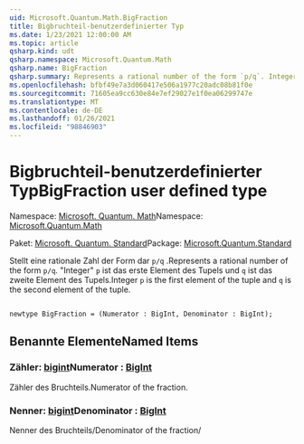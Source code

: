 ```yaml
---
uid: Microsoft.Quantum.Math.BigFraction
title: Bigbruchteil-benutzerdefinierter Typ
ms.date: 1/23/2021 12:00:00 AM
ms.topic: article
qsharp.kind: udt
qsharp.namespace: Microsoft.Quantum.Math
qsharp.name: BigFraction
qsharp.summary: Represents a rational number of the form `p/q`. Integer `p` is the first element of the tuple and `q` is the second element of the tuple.
ms.openlocfilehash: bfbf49e7a3d060417e506a1977c20adc08b81f0e
ms.sourcegitcommit: 71605ea9cc630e84e7ef29027e1f0ea06299747e
ms.translationtype: MT
ms.contentlocale: de-DE
ms.lasthandoff: 01/26/2021
ms.locfileid: "98846903"
---
```

# <a name="bigfraction-user-defined-type"></a><span data-ttu-id="e0b09-102">Bigbruchteil-benutzerdefinierter Typ</span><span class="sxs-lookup"><span data-stu-id="e0b09-102">BigFraction user defined type</span></span>

<span data-ttu-id="e0b09-103">Namespace: [Microsoft. Quantum. Math](xref:Microsoft.Quantum.Math)</span><span class="sxs-lookup"><span data-stu-id="e0b09-103">Namespace: [Microsoft.Quantum.Math](xref:Microsoft.Quantum.Math)</span></span>

<span data-ttu-id="e0b09-104">Paket: [Microsoft. Quantum. Standard](https://nuget.org/packages/Microsoft.Quantum.Standard)</span><span class="sxs-lookup"><span data-stu-id="e0b09-104">Package: [Microsoft.Quantum.Standard](https://nuget.org/packages/Microsoft.Quantum.Standard)</span></span>


<span data-ttu-id="e0b09-105">Stellt eine rationale Zahl der Form dar `p/q` .</span><span class="sxs-lookup"><span data-stu-id="e0b09-105">Represents a rational number of the form `p/q`.</span></span> <span data-ttu-id="e0b09-106">"Integer" `p` ist das erste Element des Tupels und `q` ist das zweite Element des Tupels.</span><span class="sxs-lookup"><span data-stu-id="e0b09-106">Integer `p` is the first element of the tuple and `q` is the second element of the tuple.</span></span>

```qsharp

newtype BigFraction = (Numerator : BigInt, Denominator : BigInt);
```



## <a name="named-items"></a><span data-ttu-id="e0b09-107">Benannte Elemente</span><span class="sxs-lookup"><span data-stu-id="e0b09-107">Named Items</span></span>

### <a name="numerator--bigint"></a><span data-ttu-id="e0b09-108">Zähler: [bigint](xref:microsoft.quantum.lang-ref.bigint)</span><span class="sxs-lookup"><span data-stu-id="e0b09-108">Numerator : [BigInt](xref:microsoft.quantum.lang-ref.bigint)</span></span>

<span data-ttu-id="e0b09-109">Zähler des Bruchteils.</span><span class="sxs-lookup"><span data-stu-id="e0b09-109">Numerator of the fraction.</span></span>
### <a name="denominator--bigint"></a><span data-ttu-id="e0b09-110">Nenner: [bigint](xref:microsoft.quantum.lang-ref.bigint)</span><span class="sxs-lookup"><span data-stu-id="e0b09-110">Denominator : [BigInt](xref:microsoft.quantum.lang-ref.bigint)</span></span>

<span data-ttu-id="e0b09-111">Nenner des Bruchteils/</span><span class="sxs-lookup"><span data-stu-id="e0b09-111">Denominator of the fraction/</span></span>